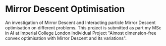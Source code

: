 # Mirror Descent Optimisation

An investigation of Mirror Descent and Interacting particle Mirror Descent optimisation on different problems. This project is submitted as part my MSc in AI at Imperial College London Individual Project 
"Almost dimension-free convex optimisation with Mirror Descent and its variations". 